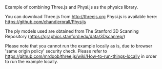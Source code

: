 Example of combining Three.js and Physi.js as the physics library.

You can download Three.js from http://threejs.org
Physi.js is available here: https://github.com/chandlerprall/Physijs

The ply models used are obtained from The Stanford 3D Scanning Repository (https://graphics.stanford.edu/data/3Dscanrep/)


Please note that you cannot run the example locally as is, due to browser 'same origin policy' security check. Please refer to https://github.com/mrdoob/three.js/wiki/How-to-run-things-locally in order to run the example locally.
